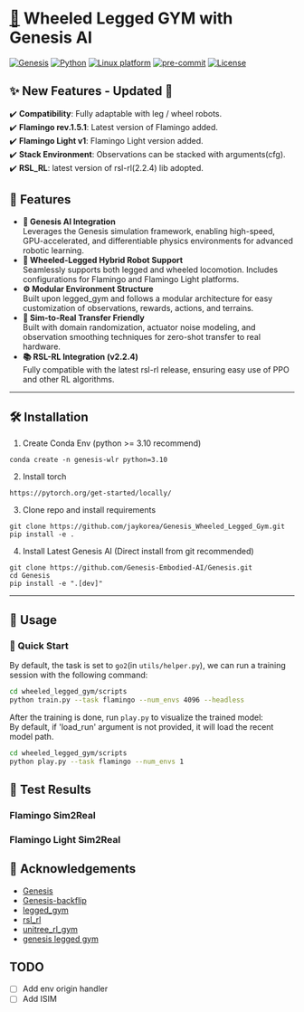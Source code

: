 # [🛞](https://github.com/user-attachments/assets/01ebe3a4-c2dd-4215-8128-882aee685234) Wheeled Legged GYM with Genesis AI

[![Genesis](https://img.shields.io/badge/genesis_ai-blue)](https://genesis-world.readthedocs.io/en/latest/user_guide/index.html)
[![Python](https://img.shields.io/badge/python-3.10-blue.svg)](https://docs.python.org/3/whatsnew/3.10.html)
[![Linux platform](https://img.shields.io/badge/platform-linux--64-orange.svg)](https://releases.ubuntu.com/20.04/)
[![pre-commit](https://img.shields.io/badge/pre--commit-enabled-brightgreen?logo=pre-commit&logoColor=white)](https://pre-commit.com/)
[![License](https://img.shields.io/badge/license-bsd-yellow.svg)](https://opensource.org/license/mit)

## **✨ New Features - Updated 🚀**
✔️ **Compatibility**: Fully adaptable with  leg / wheel robots.  
✔️ **Flamingo rev.1.5.1**: Latest version of Flamingo added.  
✔️ **Flamingo Light v1**: Flamingo Light version added.  
✔️ **Stack Environment**: Observations can be stacked with arguments(cfg).  
✔️ **RSL_RL**: latest version of rsl-rl(2.2.4) lib adopted.  

## 🌟 Features
- **🧠 Genesis AI Integration**  
  Leverages the Genesis simulation framework, enabling high-speed, GPU-accelerated, and differentiable physics environments for advanced robotic learning.
- **🦿 Wheeled-Legged Hybrid Robot Support**  
  Seamlessly supports both legged and wheeled locomotion. Includes configurations for Flamingo and Flamingo Light platforms.
- **⚙️ Modular Environment Structure**  
  Built upon legged_gym and follows a modular architecture for easy customization of observations, rewards, actions, and terrains.
-	**🧪 Sim-to-Real Transfer Friendly**  
  Built with domain randomization, actuator noise modeling, and observation smoothing techniques for zero-shot transfer to real hardware.
- **📚 RSL-RL Integration (v2.2.4)**  
  Fully compatible with the latest rsl-rl release, ensuring easy use of PPO and other RL algorithms.

---
## 🛠 Installation
1. Create Conda Env (python >= 3.10 recommend)
  ```
conda create -n genesis-wlr python=3.10
  ```
2. Install torch
  ```
  https://pytorch.org/get-started/locally/
  ```
3. Clone repo and install requirements
  ```
  git clone https://github.com/jaykorea/Genesis_Wheeled_Legged_Gym.git
  pip install -e .
  ```
4. Install Latest Genesis AI (Direct install from git recommended)
  ```
  git clone https://github.com/Genesis-Embodied-AI/Genesis.git
  cd Genesis
  pip install -e ".[dev]"
  ```
---

## 👋 Usage

### 🚀 Quick Start

By default, the task is set to `go2`(in `utils/helper.py`), we can run a training session with the following command:

```bash
cd wheeled_legged_gym/scripts
python train.py --task flamingo --num_envs 4096 --headless
```

After the training is done, run `play.py` to visualize the trained model:  
By default, if 'load_run' argument is not provided, it will load the recent model path.
```bash
cd wheeled_legged_gym/scripts
python play.py --task flamingo --num_envs 1 
```

## 🧪 Test Results

### Flamingo Sim2Real
### Flamingo Light Sim2Real

## 🙏 Acknowledgements

- [Genesis](https://github.com/Genesis-Embodied-AI/Genesis/tree/main)
- [Genesis-backflip](https://github.com/ziyanx02/Genesis-backflip)
- [legged_gym](https://github.com/leggedrobotics/legged_gym)
- [rsl_rl](https://github.com/leggedrobotics/rsl_rl)
- [unitree_rl_gym](https://github.com/unitreerobotics/unitree_rl_gym)
- [genesis legged gym](https://github.com/lupinjia/genesis_lr)

## TODO
- [ ] Add env origin handler
- [ ] Add ISIM
